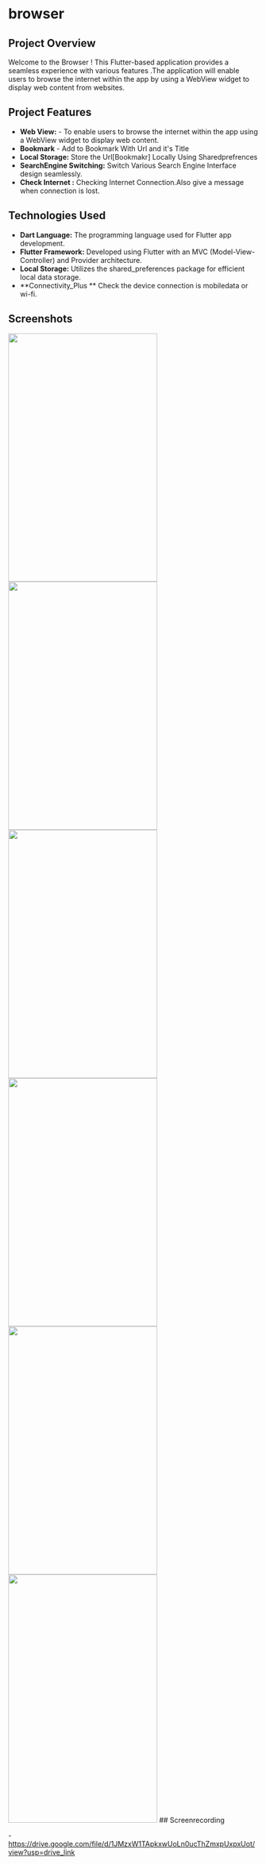 # browser

## Project Overview

Welcome to the Browser ! This Flutter-based application provides a seamless experience with various features .The application will enable users to browse the internet within the app by using a WebView widget to display web content from websites.

## Project Features

- **Web View:** - To enable users to browse the internet within the app using a WebView widget to display web content.
- **Bookmark** - Add to Bookmark With Url and it's Title
- **Local Storage:** Store the Url[Bookmakr] Locally Using Sharedprefrences
- **SearchEngine Switching:** Switch Various Search Engine Interface design seamlessly.
- **Check Internet :** Checking Internet Connection.Also give a message when connection is lost.

## Technologies Used

- **Dart Language:** The programming language used for Flutter app development.
- **Flutter Framework:** Developed using Flutter with an MVC (Model-View-Controller) and Provider architecture.
- **Local Storage:** Utilizes the shared_preferences package for efficient local data storage.
- **Connectivity_Plus ** Check the device connection is mobiledata or wi-fi.

## Screenshots

<img src="https://github.com/yashpal4390/my_browser/assets/138545274/6a1009b3-0023-4a91-be30-9b6eaa14a04f" width="300" height="500">

<img src="https://github.com/yashpal4390/my_browser/assets/138545274/8a66b0dd-971c-4d05-95b9-b059cf1f7a86" width="300" height="500">

<img src="https://github.com/yashpal4390/my_browser/assets/138545274/095fad54-1208-4b71-a7ee-51003845aa4e" width="300" height="500">

<img src="https://github.com/yashpal4390/my_browser/assets/138545274/fa2ae5d7-3f10-4bed-a8db-fbe29e39a0a7" width="300" height="500">

<img src="https://github.com/yashpal4390/my_browser/assets/138545274/af01f1cc-b21c-42f9-a3a3-0d2311300c6d" width="300" height="500">

<img src="https://github.com/yashpal4390/my_browser/assets/138545274/6cf8057e-414a-46f0-a3a1-a3dd3ba347ad" width="300" height="500">
## Screenrecording

-https://drive.google.com/file/d/1JMzxW1TApkxwUoLn0ucThZmxpUxpxUot/view?usp=drive_link
